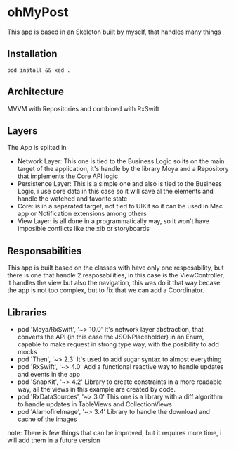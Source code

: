 # ohMyPost

This app is based in an Skeleton built by myself, that handles many things

## Installation

```
pod install && xed .
```

## Architecture

MVVM with Repositories and combined with RxSwift

## Layers

The App is splited in 

  - Network Layer: This one is tied to the Business Logic so its on the main target of the application, it's handle by the library Moya and a Repository that implements the Core API logic
  - Persistence Layer: This is a simple one and also is tied to the Business Logic, i use core data in this case so it will save al the elements and handle the watched and favorite state
  - Core: is in a separated target, not tied to UIKit so it can be used in Mac app or Notification extensions among others
  - View Layer: is all done in a programmatically way, so it won't have imposible conflicts like the xib or storyboards

## Responsabilities

This app is built based on the classes with have only one resposability, but there is one that handle 2 resposabilities, in this case is the ViewController, it handles the view but also the navigation, this was do it that way becase the app is not too complex, but to fix that we can add a Coordinator.

## Libraries

  - pod 'Moya/RxSwift',      '~> 10.0'
    It's network layer abstraction, that converts the API (in this case the JSONPlaceholder) in an Enum, 
    capable to make request in strong type way, with the posibility to add mocks
  - pod 'Then',              '~> 2.3'
    It's used to add sugar syntax to almost everything
  - pod 'RxSwift',           '~> 4.0'
    Add a functional reactive way to handle updates and events in the app
  - pod 'SnapKit',           '~> 4.2'
    Library to create constraints in a more readable way, all the views in this example are created by code.
  - pod 'RxDataSources',     '~> 3.0'
    This one is a library with a diff algorithm to handle updates in TableViews and CollectionViews
  - pod 'AlamofireImage',    '~> 3.4'
    Library to handle the download and cache of the images

note: There is few things that can be improved, but it requires more time, i will add them in a future version
